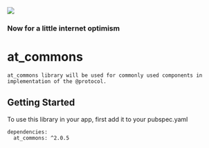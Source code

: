 <img src="https://atsign.dev/assets/img/@developersmall.png?sanitize=true">

### Now for a little internet optimism

# at_commons
```
at_commons library will be used for commonly used components in implementation of the @protocol.
```
## Getting Started
To use this library in your app, first add it to your pubspec.yaml
```  
dependencies:
  at_commons: ^2.0.5
```